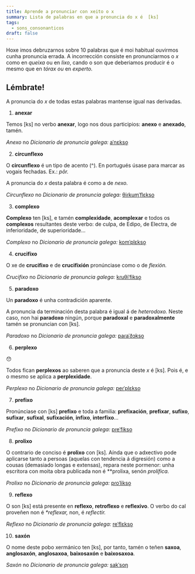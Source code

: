 ```yaml
---
title: Aprende a pronunciar con xeito o x
summary: Lista de palabras en que a pronuncia do x é  [ks]
tags:
  - sons_consonanticos
draft: false
---
```

Hoxe imos debruzarnos sobre 10 palabras que é moi habitual ouvirmos cunha pronuncia errada. A incorrección consiste en pronunciarmos o *x* como en *queixa* ou en *lixo*, cando o son que deberiamos producir é o mesmo que en *tórax ou* en *experto.*

## Lémbrate!

A pronuncia do *x* de todas estas palabras mantense igual nas derivadas.

<article>

1. **anexar**

Temos \[ks] no verbo **anexar**, logo nos dous participios: **anexo** e **anexado**, tamén.

*Anexo* no *Dicionario de pronuncia galega:* [aˈnɛkso̝](https://ilg.usc.es/pronuncia/?pq=&q=anexo&l=1&c%5B%5D=0)

</article>

<article>

2. **circunflexo**

O **circunflexo** é un tipo de acento (^). En portugués úsase para marcar as vogais fechadas. Ex.: *pôr.* 

A pronuncia do *x* desta palabra é como a de *nexo.* 

*Circunflexo* no *Dicionario de pronuncia galega:* [θiɾkuɱˈflɛkso̝](https://ilg.usc.es/pronuncia/?pq=&q=circunflexo&l=1&c%5B%5D=0)

</article>

<article>

3. **complexo**

**Complexo** ten \[ks], e tamén **complexidade**, **acomplexar** e todos os **complexos** resultantes deste verbo: de culpa, de Edipo, de Electra, de inferioridade, de superioridade...

*Complexo* no *Dicionario de pronuncia galega:* [komˈplɛkso̝](https://ilg.usc.es/pronuncia/?pq=&q=complexo&l=1&c%5B%5D=0)

</article>

<article>

4. **crucifixo**

O xe de **crucifixo** e de **crucifixión** pronúnciase como o de *flexión.*

*Crucifixo* no *Dicionario de pronuncia galega:* [kɾuθiˈfikso̝](https://ilg.usc.es/pronuncia/?pq=&q=crucifixo&l=1&c%5B%5D=0)

</article>

<article>

5. **paradoxo**

Un **paradoxo** é unha contradición aparente. 

A pronuncia da terminación desta palabra é igual á de *heterodoxo.* Neste caso, non hai **paradoxo** ningún, porque **paradoxal** e **paradoxalmente** tamén se pronuncian con \[ks].

*Paradoxo* no *Dicionario de pronuncia galega:* [paɾaˈðɔkso̝](https://ilg.usc.es/pronuncia/?pq=&q=paradoxo&l=1&c%5B%5D=0)

</article>

<article>

6. **perplexo**

😯

Todos fican **perplexos** ao saberen que a pronuncia deste *x* é \[ks]. Pois é, e o mesmo se aplica a **perplexidade**.

*Perplexo* no *Dicionario de pronuncia galega:* [peɾˈplɛkso̝](https://ilg.usc.es/pronuncia/?pq=&q=perplexo&l=1&c%5B%5D=0)

</article>

<article>

7. **prefixo**

Pronúnciase con \[ks] **prefixo** e toda a familia: **prefixación**, **prefixar**, **sufixo**, **sufixar**, **sufixal**, **sufixación**, **infixo**, **interfixo**...

*Prefixo* no *Dicionario de pronuncia galega:* [pɾeˈfikso̝](https://ilg.usc.es/pronuncia/?pq=&q=prefixo&l=1&c%5B%5D=0)

</article>

<article>

8. **prolixo**

O contrario de conciso é **prolixo** con [ks]. Aínda que o adxectivo pode aplicarse tanto a persoas (aquelas con tendencia á digresión) como a cousas (demasiado longas e extensas), repara neste pormenor: unha escritora con moita obra publicada non é *\*prolixa, senón *prolífica.* 

*Prolixo* no *Dicionario de pronuncia galega:* [pɾoˈlikso̝](https://ilg.usc.es/pronuncia/?pq=&q=prolixo&l=1&c%5B%5D=0)

</article>

<article>

9. **reflexo** 

O son \[ks] está presente en **reflexo**, **retroflexo** e **reflexivo**. O verbo do cal proveñen non é *\*reflexar,* non, é *reflectir.*

*Reflexo* no *Dicionario de pronuncia galega:* [reˈflɛkso̝](https://ilg.usc.es/pronuncia/?pq=&q=reflexo&l=1&c%5B%5D=0)

</article>

<article>

10. **saxón**

O nome deste pobo xermánico ten \[ks], por tanto, tamén o teñen **saxoa**, **anglosaxón**, **anglosaxoa**, **baixosaxón** e **baixosaxoa**. 

*Saxón* no *Dicionario de pronuncia galega:* [sakˈsoŋ](https://ilg.usc.es/pronuncia/?pq=&q=sax%C3%B3n&l=1&c%5B%5D=0)

</article>